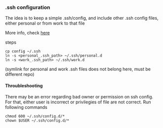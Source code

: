 ### .ssh configuration

The idea is to keep a simple .ssh/config, and include other .ssh config files, either personal or from work to that file

More info, check [here](https://superuser.com/questions/247564/is-there-a-way-for-one-ssh-config-file-to-include-another-one
)

steps

```
cp config ~/.ssh
ln -s <personal_.ssh_path> ~/.ssh/personal.d
ln -s <work_.ssh_path> ~/.ssh/work.d
```

(symlink for personal and work .ssh files does not belong here, must be different repo)


#### Throubleshooting

There may be an error regarding bad owner or permission on ssh config. For that, either user is incorrect or privilegies of file are not correct. Run following commands

```
chmod 600 ~/.ssh/config.d/*
chown $USER ~/.ssh/config.d/*
```
